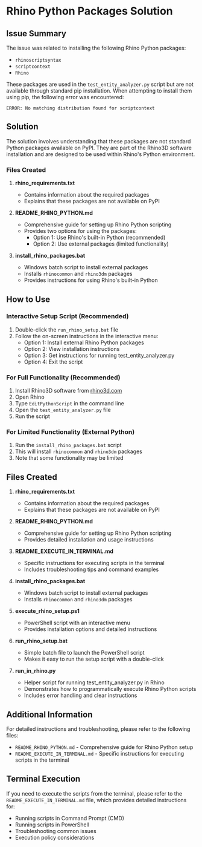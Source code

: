 # Rhino Python Packages Solution

## Issue Summary

The issue was related to installing the following Rhino Python packages:
- `rhinoscriptsyntax`
- `scriptcontext`
- `Rhino`

These packages are used in the `test_entity_analyzer.py` script but are not available through standard pip installation. When attempting to install them using pip, the following error was encountered:

```
ERROR: No matching distribution found for scriptcontext
```

## Solution

The solution involves understanding that these packages are not standard Python packages available on PyPI. They are part of the Rhino3D software installation and are designed to be used within Rhino's Python environment.

### Files Created

1. **rhino_requirements.txt**
   - Contains information about the required packages
   - Explains that these packages are not available on PyPI

2. **README_RHINO_PYTHON.md**
   - Comprehensive guide for setting up Rhino Python scripting
   - Provides two options for using the packages:
     - Option 1: Use Rhino's built-in Python (recommended)
     - Option 2: Use external packages (limited functionality)

3. **install_rhino_packages.bat**
   - Windows batch script to install external packages
   - Installs `rhinocommon` and `rhino3dm` packages
   - Provides instructions for using Rhino's built-in Python

## How to Use

### Interactive Setup Script (Recommended)

1. Double-click the `run_rhino_setup.bat` file
2. Follow the on-screen instructions in the interactive menu:
   - Option 1: Install external Rhino Python packages
   - Option 2: View installation instructions
   - Option 3: Get instructions for running test_entity_analyzer.py
   - Option 4: Exit the script

### For Full Functionality (Recommended)

1. Install Rhino3D software from [rhino3d.com](https://www.rhino3d.com/)
2. Open Rhino
3. Type `EditPythonScript` in the command line
4. Open the `test_entity_analyzer.py` file
5. Run the script

### For Limited Functionality (External Python)

1. Run the `install_rhino_packages.bat` script
2. This will install `rhinocommon` and `rhino3dm` packages
3. Note that some functionality may be limited

## Files Created

1. **rhino_requirements.txt**
   - Contains information about the required packages
   - Explains that these packages are not available on PyPI

2. **README_RHINO_PYTHON.md**
   - Comprehensive guide for setting up Rhino Python scripting
   - Provides detailed installation and usage instructions

3. **README_EXECUTE_IN_TERMINAL.md**
   - Specific instructions for executing scripts in the terminal
   - Includes troubleshooting tips and command examples

4. **install_rhino_packages.bat**
   - Windows batch script to install external packages
   - Installs `rhinocommon` and `rhino3dm` packages

5. **execute_rhino_setup.ps1**
   - PowerShell script with an interactive menu
   - Provides installation options and detailed instructions

6. **run_rhino_setup.bat**
   - Simple batch file to launch the PowerShell script
   - Makes it easy to run the setup script with a double-click

7. **run_in_rhino.py**
   - Helper script for running test_entity_analyzer.py in Rhino
   - Demonstrates how to programmatically execute Rhino Python scripts
   - Includes error handling and clear instructions

## Additional Information

For detailed instructions and troubleshooting, please refer to the following files:

- `README_RHINO_PYTHON.md` - Comprehensive guide for Rhino Python setup
- `README_EXECUTE_IN_TERMINAL.md` - Specific instructions for executing scripts in the terminal

## Terminal Execution

If you need to execute the scripts from the terminal, please refer to the `README_EXECUTE_IN_TERMINAL.md` file, which provides detailed instructions for:

- Running scripts in Command Prompt (CMD)
- Running scripts in PowerShell
- Troubleshooting common issues
- Execution policy considerations
